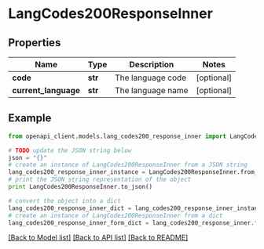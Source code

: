 # LangCodes200ResponseInner


## Properties
Name | Type | Description | Notes
------------ | ------------- | ------------- | -------------
**code** | **str** | The language code | [optional] 
**current_language** | **str** | The language name | [optional] 

## Example

```python
from openapi_client.models.lang_codes200_response_inner import LangCodes200ResponseInner

# TODO update the JSON string below
json = "{}"
# create an instance of LangCodes200ResponseInner from a JSON string
lang_codes200_response_inner_instance = LangCodes200ResponseInner.from_json(json)
# print the JSON string representation of the object
print LangCodes200ResponseInner.to_json()

# convert the object into a dict
lang_codes200_response_inner_dict = lang_codes200_response_inner_instance.to_dict()
# create an instance of LangCodes200ResponseInner from a dict
lang_codes200_response_inner_form_dict = lang_codes200_response_inner.from_dict(lang_codes200_response_inner_dict)
```
[[Back to Model list]](../README.md#documentation-for-models) [[Back to API list]](../README.md#documentation-for-api-endpoints) [[Back to README]](../README.md)


